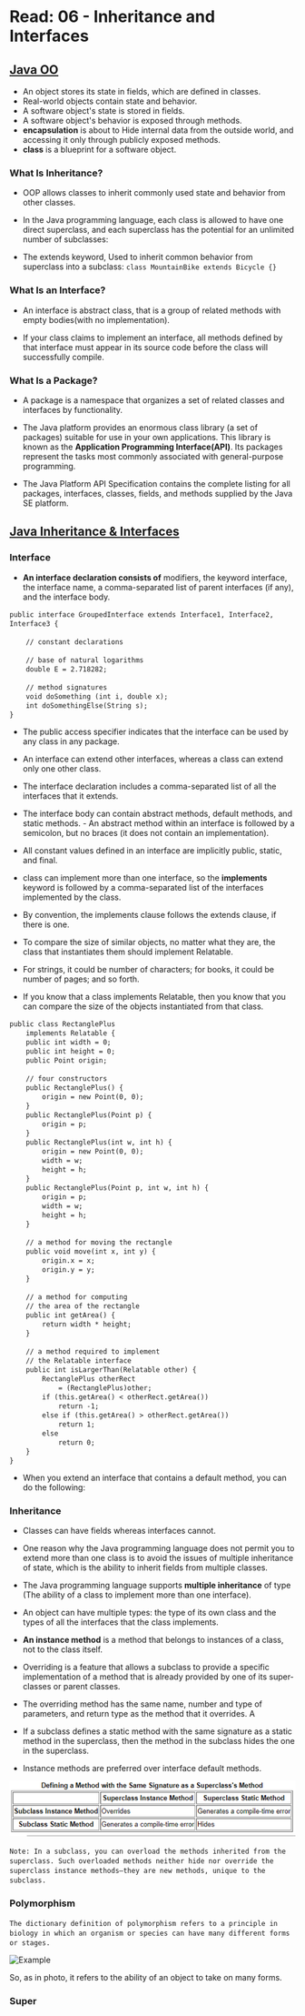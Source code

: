 # Read: 06 - Inheritance and Interfaces

## [Java OO](https://docs.oracle.com/javase/tutorial/java/concepts/)

- An object stores its state in fields, which are defined in classes.
- Real-world objects contain state and behavior.
- A software object's state is stored in fields.
- A software object's behavior is exposed through methods.
- **encapsulation** is about to Hide internal data from the outside world, and accessing it only through publicly exposed methods.
- **class** is a blueprint for a software object.

### What Is Inheritance?

- OOP allows classes to inherit commonly used state and behavior from other classes.
- In the Java programming language, each class is allowed to have one direct superclass, and each superclass has the potential for an unlimited number of subclasses:


- The extends keyword, Used to inherit common behavior from superclass into a subclass:
`class MountainBike extends Bicycle {}`

### What Is an Interface?

- An interface is abstract class, that is a group of related methods with empty bodies(with no implementation). 

- If your class claims to implement an interface, all methods defined by that interface must appear in its source code before the class will successfully compile.

### What Is a Package?
- A package is a namespace that organizes a set of related classes and interfaces by functionality. 

- The Java platform provides an enormous class library (a set of packages) suitable for use in your own applications. This library is known as the **Application Programming Interface(API)**. Its packages represent the tasks most commonly associated with general-purpose programming. 

- The Java Platform API Specification contains the complete listing for all packages, interfaces, classes, fields, and methods supplied by the Java SE platform.

## [Java Inheritance & Interfaces](hhttps://docs.oracle.com/javase/tutorial/java/IandI/index.html)

### Interface

- **An interface declaration consists of** modifiers, the keyword interface, the interface name, a comma-separated list of parent interfaces (if any), and the interface body.

```
public interface GroupedInterface extends Interface1, Interface2, Interface3 {

    // constant declarations
    
    // base of natural logarithms
    double E = 2.718282;
 
    // method signatures
    void doSomething (int i, double x);
    int doSomethingElse(String s);
}
```

- The public access specifier indicates that the interface can be used by any class in any package. 

- An interface can extend other interfaces, whereas a class can extend only one other class. 
- The interface declaration includes a comma-separated list of all the interfaces that it extends.

- The interface body can contain abstract methods, default methods, and static methods. - An abstract method within an interface is followed by a semicolon, but no braces (it does not contain an implementation).

- All constant values defined in an interface are implicitly public, static, and final. 

- class can implement more than one interface, so the **implements** keyword is followed by a comma-separated list of the interfaces implemented by the class.

- By convention, the implements clause follows the extends clause, if there is one.

- To compare the size of similar objects, no matter what they are, the class that instantiates them should implement Relatable.

-  For strings, it could be number of characters; for books, it could be number of pages; and so forth.

- If you know that a class implements Relatable, then you know that you can compare the size of the objects instantiated from that class.

```
public class RectanglePlus 
    implements Relatable {
    public int width = 0;
    public int height = 0;
    public Point origin;

    // four constructors
    public RectanglePlus() {
        origin = new Point(0, 0);
    }
    public RectanglePlus(Point p) {
        origin = p;
    }
    public RectanglePlus(int w, int h) {
        origin = new Point(0, 0);
        width = w;
        height = h;
    }
    public RectanglePlus(Point p, int w, int h) {
        origin = p;
        width = w;
        height = h;
    }

    // a method for moving the rectangle
    public void move(int x, int y) {
        origin.x = x;
        origin.y = y;
    }

    // a method for computing
    // the area of the rectangle
    public int getArea() {
        return width * height;
    }
    
    // a method required to implement
    // the Relatable interface
    public int isLargerThan(Relatable other) {
        RectanglePlus otherRect 
            = (RectanglePlus)other;
        if (this.getArea() < otherRect.getArea())
            return -1;
        else if (this.getArea() > otherRect.getArea())
            return 1;
        else
            return 0;               
    }
}
```

- When you extend an interface that contains a default method, you can do the following:


### Inheritance

-  Classes can have fields whereas interfaces cannot. 
- One reason why the Java programming language does not permit you to extend more than one class is to avoid the issues of multiple inheritance of state, which is the ability to inherit fields from multiple classes.

- The Java programming language supports **multiple inheritance** of type (The ability of a class to implement more than one interface).

- An object can have multiple types: the type of its own class and the types of all the interfaces that the class implements. 


- **An instance method** is a method that belongs to instances of a class, not to the class itself.
- Overriding is a feature that allows a subclass to provide a specific implementation of a method that is already provided by one of its super-classes or parent classes.

- The overriding method has the same name, number and type of parameters, and return type as the method that it overrides. A


- If a subclass defines a static method with the same signature as a static method in the superclass, then the method in the subclass hides the one in the superclass.

- Instance methods are preferred over interface default methods.

![SubClass and SuperClass](../img/subSuper.png)

`Note: In a subclass, you can overload the methods inherited from the superclass. Such overloaded methods neither hide nor override the superclass instance methods—they are new methods, unique to the subclass.`

### Polymorphism
`The dictionary definition of polymorphism refers to a principle in biology in which an organism or species can have many different forms or stages.`

  
![Example](https://javatutorial.net/wp-content/uploads/2017/10/java-polymorphism-featured-image-1280x720.png)

So, as in photo, it refers to the ability of an object to take on many forms.  

### Super



